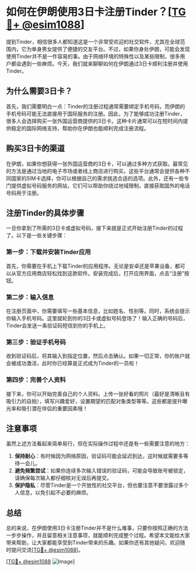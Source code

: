 # 如何在伊朗使用3日卡注册Tinder？[[TG💪+ @esim1088](https://t.me/s/esim1088)]

提到Tinder，相信很多人都知道这是一个非常受欢迎的社交软件，尤其在全球范围内，它为单身男女提供了便捷的交友平台。不过，如果你身处伊朗，可能会发现使用Tinder并不是一件容易的事。由于网络环境的特殊性以及某些限制，很多用户都会遇到一些麻烦。今天，我们就来聊聊如何在伊朗通过3日卡顺利注册并使用Tinder。

## 为什么需要3日卡？

首先，我们需要明白一点：Tinder的注册过程通常需要绑定手机号码，而伊朗的手机号码可能无法直接用于国际服务的注册。因此，为了能够成功注册Tinder，很多人会选择购买一张外国运营商提供的3日卡。这种卡片通常可以在短时间内提供稳定的国际网络支持，帮助你在伊朗也能顺利完成注册流程。

## 购买3日卡的渠道

在伊朗，如果你想获得一张外国运营商的3日卡，可以通过多种方式获取。最常见的方法是通过当地的电子市场或者线上商店进行购买。这些平台通常会提供各种不同国家的SIM卡选择，你可以根据自己的需求挑选合适的选项。此外，还有一些专门提供虚拟号码服务的网站，它们可以帮助你绕过地域限制，直接获取国外的电话号码用于注册。

## 注册Tinder的具体步骤

一旦你拿到了所需的3日卡或虚拟号码，接下来就是正式开始注册Tinder的过程了。以下是一些关键步骤：

### 第一步：下载并安装Tinder应用

首先，你需要在手机上下载Tinder的应用程序。无论是安卓还是苹果设备，都可以从官方应用商店轻松找到这款软件。安装完成后，打开应用界面，点击“注册”按钮。

### 第二步：输入信息

在注册页面中，你需要填写一些基本信息，比如姓名、性别等。同时，系统会提示你输入手机号码。这里就轮到你的3日卡或虚拟号码登场了！输入正确的号码后，Tinder会发送一条验证码短信到你的手机上。

### 第三步：验证手机号码

收到验证码后，将其输入到指定位置，然后点击确认。如果一切正常，你的账户就会被成功激活，此时你已经算是正式成为Tinder的一员啦！

### 第四步：完善个人资料

接下来，你可以开始完善自己的个人资料。上传一张好看的照片（最好是清晰且有吸引力的自拍），填写兴趣爱好，设置期望的匹配对象类型等等。这些都是提升曝光率和吸引潜在伴侣的重要因素哦！

## 注意事项

虽然上述方法看起来简单易行，但在实际操作过程中还是有一些需要注意的地方：

1. **保持耐心**：有时候因为网络原因，验证码可能会延迟到达，这时候就需要多等待一会儿。
2. **避免频繁尝试**：如果你连续多次输入错误的验证码，可能会导致账号被锁定，请确保每次输入都仔细核对无误后再提交。
3. **保护隐私**：尽管Tinder是一个开放性的社交平台，但也要注意不要泄露过多个人信息，以免引起不必要的麻烦。

## 总结

总的来说，在伊朗使用3日卡注册Tinder并不是什么难事，只要你按照正确的方法一步步操作，并且留意相关注意事项，就能顺利完成整个过程。希望本文能给大家带来帮助，让大家都能享受到Tinder带来的乐趣。如果你还有其他疑问，欢迎随时提问交流[[TG💪+ @esim1088](https://t.me/s/esim1088)]。

[[TG💪+ @esim1088](https://t.me/s/esim1088) ![Image](https://i.postimg.cc/4NQfJmqS/Snipaste-2025-05-13-00-14-12.png)]
